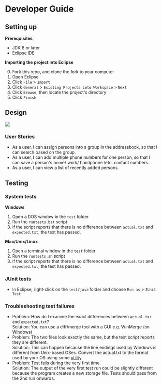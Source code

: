# Developer Guide

## Setting up

**Prerequisites**

* JDK 8 or later 
* Eclipse IDE

**Importing the project into Eclipse**

0. Fork this repo, and clone the fork to your computer
1. Open Eclipse
2. Click `File` > `Import`
3. Click `General` > `Existing Projects into Workspace` > `Next`
4. Click `Browse`, then locate the project's directory
5. Click `Finish`

## Design
<img src="images/mainClassDiagram.png"/>

### User Stories
* As a user, I can assign persons into a group in the addressbook, so that I can search based on the group.
* As a user, I can add multiple phone numbers for one person, so that I can save a person's home/ work/ handphone /etc. contact numbers.
* As a user, I can view a list of recently added persons.

## Testing

### System tests

**Windows**

1. Open a DOS window in the `test` folder
2. Run the `runtests.bat` script
3. If the script reports that there is no difference between `actual.txt` and `expected.txt`, 
   the test has passed.

**Mac/Unix/Linux**

1. Open a terminal window in the `test` folder
2. Run the `runtests.sh` script
3. If the script reports that there is no difference between `actual.txt` and `expected.txt`, 
   the test has passed.

### JUnit tests

* In Eclipse, right-click on the `test/java` folder and choose `Run as` > `JUnit Test`

### Troubleshooting test failures

* Problem: How do I examine the exact differences between `actual.txt` and `expected.txt`?<br>
  Solution: You can use a diff/merge tool with a GUI e.g. WinMerge (on Windows)
* Problem: The two files look exactly the same, but the test script reports they are different.<br>
  Solution: This can happen because the line endings used by Windows is different from Unix-based
  OSes. Convert the actual.txt to the format used by your OS using some [utility](https://kb.iu.edu/d/acux).
* Problem: Test fails during the very first time.<br>
  Solution: The output of the very first test run could be slightly different because the program
  creates a new storage file. Tests should pass from the 2nd run onwards.
